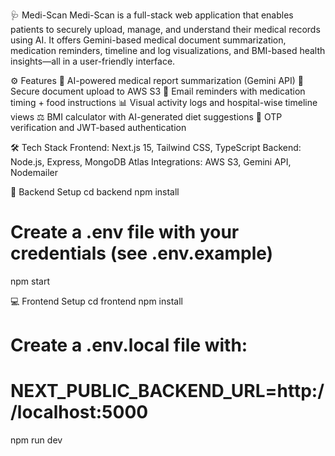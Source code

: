 🩺 Medi-Scan
Medi-Scan is a full-stack web application that enables patients to securely upload, manage, and understand their medical records using AI. 
It offers Gemini-based medical document summarization, medication reminders, timeline and log visualizations, and BMI-based health insights—all in a user-friendly interface.

⚙️ Features
  🧠 AI-powered medical report summarization (Gemini API)
  📄 Secure document upload to AWS S3
  📧 Email reminders with medication timing + food instructions
  📊 Visual activity logs and hospital-wise timeline views
  ⚖️ BMI calculator with AI-generated diet suggestions
  🔐 OTP verification and JWT-based authentication

🛠 Tech Stack
  Frontend: Next.js 15, Tailwind CSS, TypeScript
  Backend: Node.js, Express, MongoDB Atlas
  Integrations: AWS S3, Gemini API, Nodemailer

🔧 Backend Setup
  cd backend
  npm install
  # Create a .env file with your credentials (see .env.example)
  npm start
  
💻 Frontend Setup
  cd frontend
  npm install
  # Create a .env.local file with:
  # NEXT_PUBLIC_BACKEND_URL=http://localhost:5000
  npm run dev
